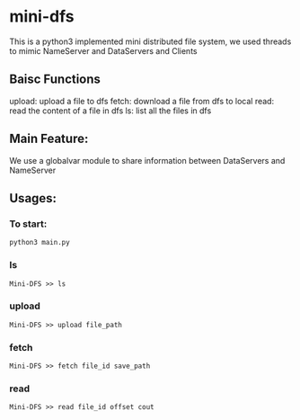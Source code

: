 # mini-dfs
This is a python3 implemented mini distributed file system, we used threads to mimic NameServer and DataServers and Clients

## Baisc Functions
upload: upload a file to dfs
fetch: download a file from dfs to local
read: read the content of a file in dfs
ls: list all the files in dfs

## Main Feature:

We use a globalvar module to share information between DataServers and NameServer

## Usages:
### To start:
	python3 main.py

### ls
	Mini-DFS >> ls
### upload 
	Mini-DFS >> upload file_path
### fetch 
	Mini-DFS >> fetch file_id save_path
### read 
	Mini-DFS >> read file_id offset cout
